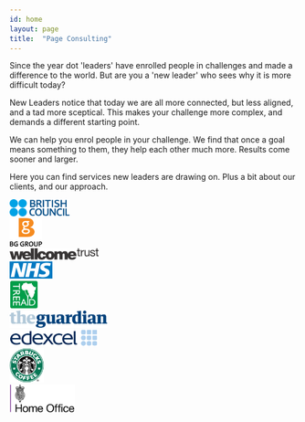 ```yaml
---
id: home
layout: page
title:  "Page Consulting"
---
```


Since the year dot 'leaders' have enrolled people in challenges and made a difference to the world. But are you a 'new leader' who sees why it is more difficult today? 

New Leaders notice that today we are all more connected, but less aligned, and a tad more sceptical. This makes your challenge more complex, and demands a different starting point. 

We can help you enrol people in your challenge. We find that once a goal means something to them, they help each other much more. Results come sooner and larger. 

Here you can find services new leaders are drawing on. Plus a bit about our clients, and our approach.

<div class="section group">
	<div class="col span_1_of_3">
	<img src="/images/bc.svg" alt="British Council" height="30">
	</div>
	<div class="col span_1_of_3">
	<img src="images/bg-group.svg" alt="BG Group" height="50">
	</div>
	<div class="col span_1_of_3">
	<img vertical-align="middle" src="/images/wellcome.svg" alt="Wellcome" height="20"></div>
</div>

<div class="section group">
	<div class="col span_1_of_3">
	<img src="/images/nhs.svg" alt="National Health Service" height="30"></div>
	<div class="col span_1_of_3">
	<img src="images/treeaid.jpg" alt="Tree Aid" height="50"></div>
		<div class="col span_1_of_3">
	<img src="/images/the-guardian.svg" alt="The Guardian" height="30"></div>
</div>

<div class="section group">
	<div class="col span_1_of_3">
	<img src="images/edex.svg" alt="Edexcel" height="30"></div>
	<div class="col span_1_of_3">
	<img src="/images/starbucks.svg" alt="Starbucks" height="60"></div>
	<div class="col span_1_of_3">
	<img src="/images/home-office.svg" alt="Home Office" height="50"></div>
</div>